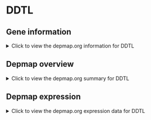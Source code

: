 <h1>DDTL</h1>

<h2>Gene information</h2>
<details>
  <summary>Click to view the depmap.org information for DDTL</summary>
  <iframe src="https://depmap.org/portal/gene/DDTL?tab=about" style="border:none;width:100%;height:800px"></iframe>
</details>

<h2>Depmap overview</h2>
<details>
  <summary>Click to view the depmap.org summary for DDTL</summary>
  <iframe src="https://depmap.org/portal/gene/DDTL?tab=overview" style="border:none;width:100%;height:800px"></iframe>
</details>

<h2>Depmap expression</h2>
<details>
  <summary>Click to view the depmap.org expression data for DDTL</summary>
  <iframe src="https://depmap.org/portal/gene/DDTL?tab=characterization" style="border:none;width:100%;height:800px"></iframe>
</details>


<!--
<h2>Reactome Pathway diagram</h2>
<details>
  <summary>Click to view Reactome pathway for DDTL</summary>
  PNAME
</details>
-->


